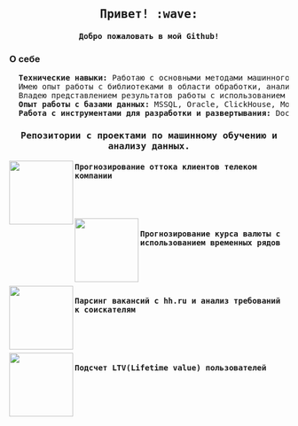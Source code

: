 </pre>
<h2 align="center"><samp> Привет! :wave: </samp></h2>
<h4 align="center"><samp> Добро пожаловать в мой Github!</samp></h4>
</pre>

### О себе
<pre>
  <b>Технические навыки:</b> Работаю с основными методами машинного обучения в задачах обучения с учителем и без учителя (задачи регрессии, классификации, кластеризации).\
  Имею опыт работы с библиотеками в области обработки, анализа и визуализации данных на языке Python: numpy, scipy, pandas, statsmodels, dask, scikit-learn, seaborn, matplotlib.\ 
  Владею представлением результатов работы с использованием BI-систем (PowerBI).\
  <b>Опыт работы с базами данных:</b> MSSQL, Oracle, ClickHouse, MongoDB, Elasticsearch.
  <b>Работа с инструментами для разработки и развертывания:</b> Docker, Git.
</pre>

<h3 align="center"><samp>Репозитории c проектами по машинному обучению и анализу данных.</samp></h3>

<p width="100%" align="center">
<a align="left" href="https://github.com/Danich94/OrangeChurnPrediction" title="OrangeChurnPrediction">
<img align="left" height="115" src="https://github-readme-stats.vercel.app/api/pin/?username=Danich94&repo=OrangeChurnPrediction&theme=gotham"></a>
<h4 align="left"><samp>Прогнозирование оттока клиентов телеком компании</samp>
</h4>
<br>
<br>
<br>

<a align="left" href="https://github.com/Danich94/CurrencyPrediction" title="CurrencyPrediction">
<img align="left" height="115" src="https://github-readme-stats.vercel.app/api/pin/?username=Danich94&repo=CurrencyPrediction&theme=gotham"></a>
<h4 align="left"><samp>Прогнозирование курса валюты с использованием временных рядов</samp>
</h4>
<br>
<br>
<br>

<a align="left" href="https://github.com/Danich94/HHDSParser" title="HHDSParser">
<img align="left" height="115" src="https://github-readme-stats.vercel.app/api/pin/?username=Danich94&repo=HHDSParser&theme=gotham"></a>
<h4 align="left"><samp> Парсинг вакансий с hh.ru и анализ требований к соискателям</samp>
</h4>
<br>
<br>
<br>

<a align="left" href="https://github.com/Danich94/LTVCount" title="LTVCount">
<img align="left" height="115" src="https://github-readme-stats.vercel.app/api/pin/?username=Danich94&repo=LTVCount&theme=gotham"></a>
<h4 align="left"><samp>Подсчет LTV(Lifetime value) пользователей</samp>
</h4>
<br>
<br>
<br>
</p>
<!--
**Danich94/Danich94** is a ✨ _speсial_ ✨ repository because its `README.md` (this file) appears on your GitHub profile.

Here are some ideas to get you started:

- 🔭 I’m currently working on ...
- 🌱 I’m currently learning ...
- 👯 I’m looking to collaborate on ...
- 🤔 I’m looking for help with ...
- 💬 Ask me about ...
- 📫 How to reach me: ...
- 😄 Pronouns: ...
- ⚡ Fun fact: ...
-->
